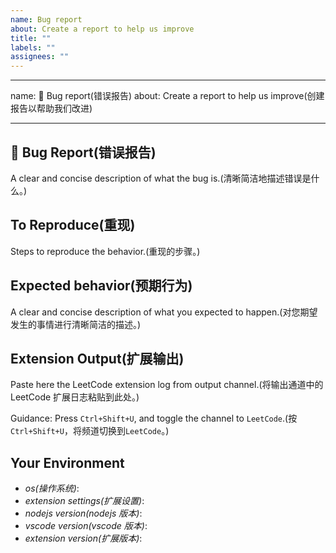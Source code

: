 ```yaml
---
name: Bug report
about: Create a report to help us improve
title: ""
labels: ""
assignees: ""
---
```


---

name: 🐛 Bug report(错误报告)
about: Create a report to help us improve(创建报告以帮助我们改进)

---

## 🐛 Bug Report(错误报告)

A clear and concise description of what the bug is.(清晰简洁地描述错误是什么。)

## To Reproduce(重现)

Steps to reproduce the behavior.(重现的步骤。)

## Expected behavior(预期行为)

A clear and concise description of what you expected to happen.(对您期望发生的事情进行清晰简洁的描述。)

## Extension Output(扩展输出)

Paste here the LeetCode extension log from output channel.(将输出通道中的 LeetCode 扩展日志粘贴到此处。)

Guidance: Press `Ctrl+Shift+U`, and toggle the channel to `LeetCode`.(按`Ctrl+Shift+U`，将频道切换到`LeetCode`。)

## Your Environment

- _os(操作系统)_:
- _extension settings(扩展设置)_:
- _nodejs version(nodejs 版本)_:
- _vscode version(vscode 版本)_:
- _extension version(扩展版本)_:
